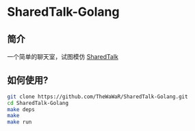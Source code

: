 SharedTalk-Golang
=================

## 简介
  一个简单的聊天室，试图模仿 [SharedTalk](http://sharedtalk.com)


## 如何使用?

```bash
git clone https://github.com/TheWaWaR/SharedTalk-Golang.git
cd SharedTalk-Golang
make deps
make
make run
```
